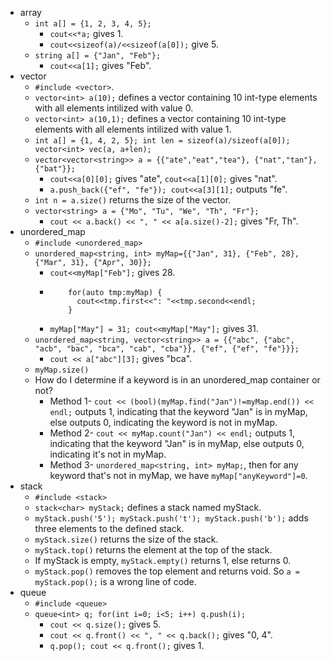 + array
  + `int a[] = {1, 2, 3, 4, 5};`
    + `cout<<*a;` gives 1.
    + `cout<<sizeof(a)/<<sizeof(a[0]);` give 5.
  + `string a[] = {"Jan", "Feb"};`
    + `cout<<a[1];` gives "Feb".
+ vector
  + `#include <vector>`.
  + `vector<int> a(10);` defines a vector containing 10 int-type elements with all elements intilized with value 0.
  + `vector<int> a(10,1);` defines a vector containing 10 int-type elements with all elements intilized with value 1.
  + `int a[] = {1, 4, 2, 5}; int len = sizeof(a)/sizeof(a[0]); vector<int> vec(a, a+len);`
  + `vector<vector<string>> a = {{"ate","eat","tea"}, {"nat","tan"}, {"bat"}};`
    + `cout<<a[0][0];` gives "ate", `cout<<a[1][0];` gives "nat".
    + `a.push_back({"ef", "fe"}); cout<<a[3][1];` outputs "fe".
  + `int n = a.size()` returns the size of the vector.
  + `vector<string> a = {"Mo", "Tu", "We", "Th", "Fr"};`
    + `cout << a.back() << ", " << a[a.size()-2];` gives "Fr, Th".
+ unordered_map
  + `#include <unordered_map>`
  + `unordered_map<string, int> myMap={{"Jan", 31}, {"Feb", 28}, {"Mar", 31}, {"Apr", 30}};`
    + `cout<<myMap["Feb"];` gives 28.
    + 
      ```
          for(auto tmp:myMap) {
            cout<<tmp.first<<": "<<tmp.second<<endl;
          }
      ```
    + `myMap["May"] = 31; cout<<myMap["May"];` gives 31.
  + `unordered_map<string, vector<string>> a = {{"abc", {"abc", "acb", "bac", "bca", "cab", "cba"}}, {"ef", {"ef", "fe"}}};`
    + `cout << a["abc"][3];` gives "bca".
  + `myMap.size()`
  + How do I determine if a keyword is in an unordered_map container or not?
    + Method 1- `cout << (bool)(myMap.find("Jan")!=myMap.end()) << endl;` outputs 1, indicating that the keyword "Jan" is in myMap, else outputs 0, indicating the keyword is not in myMap.
    + Method 2- `cout << myMap.count("Jan") << endl;` outputs 1, indicating that the keyword "Jan" is in myMap, else outputs 0, indicating it's not in myMap.
    + Method 3- `unordered_map<string, int> myMap;`, then for any keyword that's not in myMap, we have `myMap["anyKeyword"]=0`.
+ stack
  + `#include <stack>`
  + `stack<char> myStack;` defines a stack named myStack.
  + `myStack.push('5'); myStack.push('t'); myStack.push('b');` adds three elements to the defined stack.
  + `myStack.size()` returns the size of the stack.
  + `myStack.top()` returns the element at the top of the stack.
  + If myStack is empty, `myStack.empty()` returns 1, else returns 0.
  + `myStack.pop()` removes the top element and returns void. So `a = myStack.pop();` is a wrong line of code.
+ queue
  + `#include <queue>`
  + `queue<int> q; for(int i=0; i<5; i++) q.push(i);`
    + `cout << q.size();` gives 5.
    + `cout << q.front() << ", " << q.back();` gives "0, 4".
    + `q.pop(); cout << q.front();` gives 1.
